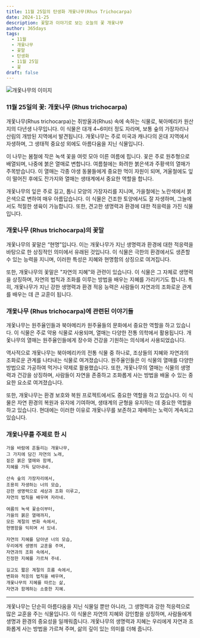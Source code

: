 ```yaml
---
title: 11월 25일의 탄생화 개옻나무(Rhus Trichocarpa)
date: 2024-11-25
description: 꽃말과 이야기로 보는 오늘의 꽃 개옻나무
author: 365days
tags:
  - 11월
  - 개옻나무
  - 꽃말
  - 탄생화
  - 11월 25일
  - 꽃
draft: false
---
```



![개옻나무의 이미지](https://cdn.pixabay.com/photo/2021/10/17/17/03/sumac-leaves-6718977_640.jpg#center)


### 11월 25일의 꽃: 개옻나무 (Rhus trichocarpa)

개옻나무(Rhus trichocarpa)는 쥐방울과(Rhus) 속에 속하는 식물로, 북아메리카 원산지의 다년생 나무입니다. 이 식물은 대개 4~6미터 정도 자라며, 보통 숲의 가장자리나 산림의 개방된 지역에서 발견됩니다. 개옻나무는 주로 미국과 캐나다의 온대 지역에서 자생하며, 그 생태적 중요성 외에도 아름다움을 지닌 식물입니다.

이 나무는 봄철에 작은 녹색 꽃을 여럿 모아 이른 여름에 핍니다. 꽃은 주로 원추형으로 배열되며, 나중에 붉은 열매로 변합니다. 여름철에는 화려한 붉은색과 주황색의 열매가 주목받습니다. 이 열매는 각종 야생 동물들에게 중요한 먹이 자원이 되며, 겨울철에도 잎이 떨어진 후에도 잔가지와 열매는 생태계에서 중요한 역할을 합니다.

개옻나무의 잎은 주로 길고, 톱니 모양의 가장자리를 지니며, 가을철에는 노란색에서 붉은색으로 변하여 매우 아름답습니다. 이 식물은 건조한 토양에서도 잘 자생하며, 그늘에서도 적절한 생육이 가능합니다. 또한, 견고한 생명력과 환경에 대한 적응력을 가진 식물입니다.

### 개옻나무 (Rhus trichocarpa)의 꽃말

개옻나무의 꽃말은 “현명”입니다. 이는 개옻나무가 지닌 생명력과 환경에 대한 적응력을 바탕으로 한 상징적인 의미에서 유래된 것입니다. 이 식물은 극한의 환경에서도 생존할 수 있는 능력을 지니며, 이러한 특성은 지혜와 현명함의 상징으로 여겨집니다.

또한, 개옻나무의 꽃말은 "자연의 지혜"와 관련이 있습니다. 이 식물은 그 자체로 생명력을 상징하며, 자연의 법칙과 조화를 이루는 방법을 배우는 지혜를 가리키기도 합니다. 특히, 개옻나무가 지닌 강한 생명력과 환경 적응 능력은 사람들이 자연과의 조화로운 관계를 배우는 데 큰 교훈이 됩니다.

### 개옻나무 (Rhus trichocarpa)에 관련된 이야기들

개옻나무는 원주율인들과 북아메리카 원주율들의 문화에서 중요한 역할을 하고 있습니다. 이 식물은 주로 약용 식물로 사용되며, 열매는 다양한 전통 의학에서 활용됩니다. 개옻나무의 열매는 원주율인들에게 장수와 건강을 기원하는 의식에서 사용되었습니다.

역사적으로 개옻나무는 북아메리카의 전통 식물 중 하나로, 조상들의 지혜와 자연과의 조화로운 관계를 나타내는 식물로 여겨졌습니다. 원주율인들은 이 식물의 열매를 다양한 방법으로 가공하여 먹거나 약제로 활용했습니다. 또한, 개옻나무의 열매는 식물의 생명력과 건강을 상징하며, 사람들이 자연을 존중하고 조화롭게 사는 방법을 배울 수 있는 중요한 요소로 여겨졌습니다.

또한, 개옻나무는 환경 보호와 복원 프로젝트에서도 중요한 역할을 하고 있습니다. 이 식물은 자연 환경의 복원과 유지에 기여하며, 생태계의 균형을 유지하는 데 중요한 역할을 하고 있습니다. 현대에는 이러한 이유로 개옻나무를 보존하고 재배하는 노력이 계속되고 있습니다.

### 개옻나무를 주제로 한 시

	가을 바람에 흔들리는 개옻나무,
	그 가지에 담긴 자연의 노래,
	짙은 붉은 열매와 함께,
	지혜를 가득 담아내네.
	
	산속 숲의 가장자리에서,
	조용히 자생하는 너의 모습,
	강한 생명력으로 세상과 조화 이루고,
	자연의 법칙을 배우며 자라네.
	
	여름의 녹색 꽃송이부터,
	가을의 붉은 열매까지,
	모든 계절의 변화 속에서,
	현명함을 익히며 서 있네.
	
	자연의 지혜를 담아낸 너의 모습,
	우리에게 생명의 교훈을 주며,
	자연과의 조화 속에서,
	진정한 지혜를 가르쳐 주네.
	
	길고도 짧은 계절의 흐름 속에서,
	변화와 적응의 법칙을 배우며,
	개옻나무의 지혜를 따르는 삶,
	자연과 함께하는 소중한 지혜.

---

개옻나무는 단순히 아름다움을 지닌 식물일 뿐만 아니라, 그 생명력과 강한 적응력으로 많은 교훈을 주는 식물입니다. 이 식물은 자연의 지혜와 강인함을 상징하며, 사람들에게 생명과 환경의 중요성을 일깨워줍니다. 개옻나무의 생명력과 지혜는 우리에게 자연과 조화롭게 사는 방법을 가르쳐 주며, 삶의 깊이 있는 의미를 더해 줍니다.
